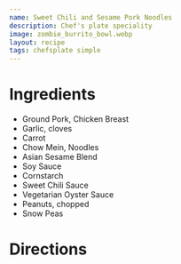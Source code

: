 ```yaml
---
name: Sweet Chili and Sesame Pork Noodles 
description: Chef's plate speciality
image: zombie_burrito_bowl.webp
layout: recipe
tags: chefsplate simple
---
```


# Ingredients

* Ground Pork, Chicken Breast
* Garlic, cloves
* Carrot
* Chow Mein, Noodles
* Asian Sesame Blend
* Soy Sauce
* Cornstarch
* Sweet Chili Sauce
* Vegetarian Oyster Sauce
* Peanuts, chopped
* Snow Peas

# Directions


